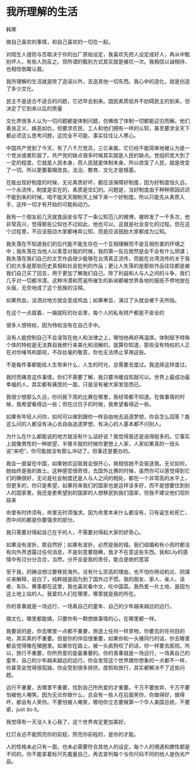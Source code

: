 # 我所理解的生活

韩寒

做自己喜欢的事情，和自己喜欢的一切在一起。

对陌生人提防与否取决于你的出厂原始设定，我喜欢先把人设定成好人，再从中甄别坏人，有些人则反之。但所谓的甄别方式其实就是被坑一次。我相信以诚相待，也相信倒霉认栽。

我所理解的生活就是除了造谣以外，去造其他一切东西。我心中的造化，就是创造了多少文化。

民主不是适合不适合的问题，它迟早会到来。国民素质低并不妨碍民主的到来，但决定了它到来以后的质量

文化界很多人认为一切问题都是体制问题，仿佛改了体制一切都能迎刃而解。他们善良正义、嫉恶如仇，但要求农民、工人和他们拥有一样的认知，甚至要求全天下都必须这么思考问题，这完全不可能，事实往往让人寒心。

中国共产党到了今天，有了八千万党员，三亿亲属，它已经不能简单地被认为是一个党派或者阶层了。共产党的缺点很多时候其实就是人民的缺点。党组织庞大到了一定的程度，它就是人民本身，而人民就是体制本身。所以改变了人民，就是改变了一切。所以更要着眼改良。法治、教育、文化才是根基。

在能出现好制度的时候，无论素质好坏，都应该保障好制度，因为好制度恒久远，一个永流传，制度是实在的，素质是空幻的。问题是，当好制度由于种种原因迟迟不能到来的时候，咱不能天天期盼天上掉下来一个好制度。所以只能先从素质入手，这样一切才有开始的可能和动力。

我有一个朋友前几天就食品安全写了一条公知范儿的微博，被转发了一千多次，他非常高兴，觉得那些公知也不过如此，他也可以。这就是社会变化的过程。但在这个过程里，不应该鼓动大家都唾弃公知，而是应该鼓励大家都成为公知。

我失落在不知道我们的后代能不能生存在一个互相理解而不是互相伤害的环境之中；我失落在当他人以善意对我的时候，我的第一反应居然是会不会有什么阴谋；我失落在我们自己的文艺作品很少能够在台湾真正流传，而能在台湾流传的关于我们的大多是那些历史真相和社会批判的作品；更让人失落的是那些作品往往都是被我们自己买了回去，用于更加了解我们自己。除了利益和人与人之间的斗争，我们几乎对一切都冷漠。这种冷漠和荒诞所催生的新闻都被世界各地的报纸不停地放在头版，无奈地成了这个民族的注释。

如果热血，没洒对地方就会变成鸡血；如果奉旨，演过了头就会被千夫所指。

在这个一点就着、一煽就旺的社会里，每个人的私有财产都是不安全的

很多人恨特权，因为特权没有在自己手中。

没有人能控制自己不会凌驾在他人和法律之上，哪怕他再好再温厚。体制赋予特殊个体的特权是无法靠自我修行来美化和消解的。就算你知道，那些没有特权的人正在对你唾骂和鄙视，不存丝毫的敬意，你也无法停止享用这些。

不是每件事都能给人生带来什么，人生的时光，总需要去度过。我选择这样度过。

我时而痛苦这件事情，你们不需要了解，我只要冷暖自知就可以。世界上最成功最幸福的人，其实都有痛苦的一面，只是没有被大家发现而已。

我很少想那么久远，你问我下周的比赛在哪里，我经常都不知道。在做事情的时候，我希望看得远一些；但在过日子的时候，我希望看得近一些。

如果有年轻人问你，如何可以做到跟你一样自由地去追逐梦想，你会怎么回答？能这么问的人都没有决心去自由追逐梦想，有决心的人基本都不问别人。

为什么在什么都能说的地方就没有什么话好说？我觉得我还是说得挺多的。它事实上就像男性的一种欲望，半推半就的时候你更想上人家，人家如果真的一扭头说“来吧”，你可能就没有那么冲动了。但事还是要办的。

我会一直留在中国，如果她欢迎我我会很开心，我相信她不会驱逐我。无论如何，她始终是我的故土。这种感受很奇怪，去国外比赛的时候，虽然你可以感觉得到它们的确很好，无论是社会制度还是人与人之间的相处，都在一个非常高的水平上，但更多的，你只是希望，如果将来我们的国家也是这样该多好，而不是想要住到别人的国家里。我还是更希望别的国家的人想移民到我们国家，但我不建议他们现阶段来

命里有时终须有，命里无时须强求。因为命里本来什么都没有，只有诞生和死亡，而中间的都是你要强求的部分。

我只需要对得起自己在乎的人，不需要对得起大家的好奇心。

如果没有波折，那自然好；如果有波折，必然是我的错。我们结婚和有小孩时都没有向外界透露过任何消息，不是刻意要隐瞒，我才不在意这些东西。我和Lily的感情中有过分分合合，当然，分开全是我的责任，能合是她的宽容

至于我，的确没想过要移民海外。没有什么崇高的理由，也不怕你用动机论、阴谋论来解释，说白了，纯粹就是因为到了国外过不惯。我的朋友、家人、亲人、读者、车队、赛事都在这里，我也喜欢看中文，吃中国菜。我热爱一片土地，是因为这土地上站的人。我爱的人们在哪里，哪里就是我的所在。

你的青春就是一场远行，一场离自己的童年、自己的少年越来越远的远行。

搞文化，哪里都能搞，只要你有一颗想做事情的心，在哪里都一样。

我要说的是，你去哪里一点都不重要，旅途上任何一样景物，你要去的任何目的地，其实真的不重要。但是你的伴侣很重要，如果你和一头猪同行的话，你去哪里都会觉得像在猪圈里。如果你在路上，被一头疯狗咬了的话，你一样要去医院。所以，旅行不重要，你所热爱的是最重要的。你的青春就是一场远行，一场离自己的童年、自己的少年越来越远的远行。你会发现这个世界跟你想象的一点都不一样，你甚至会觉得很孤独，你会受到很多排挤。度假和旅行，其实都解决不了这些问题。

远行不重要，去哪里不重要，找到自己所热爱的才重要。千万不要放弃，千万不要怕被他人嘲笑。因为无论你做什么，总会有一些人在后面笑你，你做得好，做得坏，都会有人笑你。不要怕被人嘲笑，哪怕你立志要做第一个华人美国总统，不要紧，just do it。

我觉得有一天没人关心我了，这个世界肯定更加美好。

红灯永远不能照亮你的前程，照亮你前程的，是你的才能。

人的性格未必只有一面，也未必需要符合其他人的设定。每个人的境遇和脾性都是不同的。你不能拿着标尺先裁量自己，再去宣判每个与你尺码不同的他人是伪劣产品。
